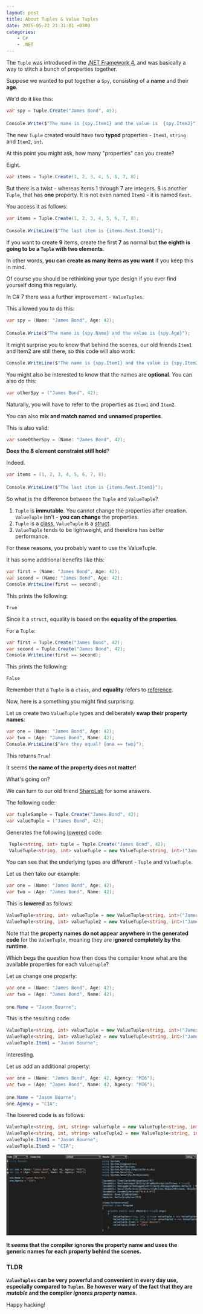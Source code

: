 ```yaml
---
layout: post
title: About Tuples & Value Tuples
date: 2025-05-22 21:31:01 +0300
categories:
    - C#
    - .NET
---
```


The `Tuple` was introduced in the [.NET Framework 4](https://en.wikipedia.org/wiki/.NET_Framework_version_history#.NET_Framework_4.0), and was basically a way to stitch a bunch of properties together.

Suppose we wanted to put together a `Spy`, consisting of a **name** and their **age**.

We'd do it like this:

```c#
var spy = Tuple.Create("James Bond", 45);

Console.Write($"The name is {spy.Item1} and the value is  {spy.Item2}");
```

The new `Tuple` created would have two **typed** properties - `Item1`, `string` and `Item2`, `int`.

At this point you might ask, how many "properties" can you create?

Eight.

```c#
var items = Tuple.Create(1, 2, 3, 4, 5, 6, 7, 8);
```

But there is a twist - whereas items 1 through 7 are integers, 8 is another `Tuple`, that has **one** property. It is not even named `Item8` - it is named `Rest`.

You access it as follows:

```c#
var items = Tuple.Create(1, 2, 3, 4, 5, 6, 7, 8);

Console.WriteLine($"The last item is {items.Rest.Item1}");
```

If you want to create **9** items, create the first **7** as normal but **the eighth is going to be a `Tuple` with two elements**.

In other words, **you can create as many items as you want** if you keep this in mind.

Of course you should be rethinking your type design if you ever find yourself doing this regularly.

In C# 7 there was a further improvement - `ValueTuples`.

This allowed you to do this:

```c#
var spy = (Name: "James Bond", Age: 42);

Console.Write($"The name is {spy.Name} and the value is {spy.Age}");
```

It might surprise you to know that behind the scenes, our old friends `Item1` and Item2 are still there, so this code will also work:

```c#
Console.WriteLine($"The name is {spy.Item1} and the value is {spy.Item2}");
```

You might also be interested to know that the names are **optional**. You can also do this:

```c#
var otherSpy = ("James Bond", 42);
```

Naturally, you will have to refer to the properties as `Item1` and `Item2`.

You can also **mix and match named and unnamed properties**. 

This is also valid:

```c#
var someOtherSpy = (Name: "James Bond", 42);
```

**Does the 8 element constraint still hold**?

Indeed.

```c#
var items = (1, 2, 3, 4, 5, 6, 7, 8);

Console.WriteLine($"The last item is {items.Rest.Item1}");
```

So what is the difference between the `Tuple` and `ValueTuple`?

1. `Tuple` is **immutable**. You cannot change the properties after creation. `ValueTuple` isn't - **you can change** the properties.
2. `Tuple` is a [class](https://learn.microsoft.com/en-us/dotnet/csharp/fundamentals/types/classes), `ValueTuple` is a [struct](https://learn.microsoft.com/en-us/dotnet/csharp/language-reference/builtin-types/struct).
3. `ValueTuple` tends to be lightweight, and therefore has better performance.

For these reasons, you probably want to use the ValueTuple.

It has some additional benefits like this:

```c#
var first = (Name: "James Bond", Age: 42);
var second = (Name: "James Bond", Age: 42);
Console.WriteLine(first == second);
```

This prints the following:

```plaintext
True
```

Since it a `struct`, equality is based on the **equality of the properties**.

For a `Tuple`:

```c#
var first = Tuple.Create("James Bond", 42);
var second = Tuple.Create("James Bond", 42);
Console.WriteLine(first == second);
```

This prints the following:

```plaintext
False
```

Remember that a `Tuple` is a `class`, and **equality** refers to [reference](https://learn.microsoft.com/en-us/dotnet/csharp/programming-guide/statements-expressions-operators/equality-comparisons).

Now, here is a something you might find surprising:

Let us create two `ValueTuple` types and deliberately **swap their property names**:

```c#
var one = (Name: "James Bond", Age: 42);
var two = (Age: "James Bond", Name: 42);
Console.WriteLine($"Are they equal? {one == two}");
```

This returns `True`!

It seems **the name of the property does not matter**!

What's going on?

We can turn to our old friend [SharpLab](https://sharplab.io/) for some answers.

The following code:

```c#
var tupleSample = Tuple.Create("James Bond", 42);
var valueTuple = ("James Bond", 42);
```

Generates the following [lowered](https://steven-giesel.com/blogPost/69dc05d1-9c8a-4002-9d0a-faf4d2375bce) code:

```c#
 Tuple<string, int> tuple = Tuple.Create("James Bond", 42);
 ValueTuple<string, int> valueTuple = new ValueTuple<string, int>("James Bond", 42);
```

You can see that the underlying types are different - `Tuple` and `ValueTuple`.

Let us then take our example:

```c#
var one = (Name: "James Bond", Age: 42);
var two = (Age: "James Bond", Name: 42);
```

This is **lowered** as follows:

```c#
ValueTuple<string, int> valueTuple = new ValueTuple<string, int>("James Bond", 42);
ValueTuple<string, int> valueTuple2 = new ValueTuple<string, int>("James Bond", 42);
```

Note that the **property names do not appear anywhere in the generated code** for the `ValueTuple`, meaning they are i**gnored completely by the runtime**.

Which begs the question how then does the compiler know what are the available properties for each `ValueTuple`?

Let us change one property:

```c#
var one = (Name: "James Bond", Age: 42);
var two = (Age: "James Bond", Name: 42);

one.Name = "Jason Bourne";
```

This is the resulting code:

```c#
ValueTuple<string, int> valueTuple = new ValueTuple<string, int>("James Bond", 42);
ValueTuple<string, int> valueTuple2 = new ValueTuple<string, int>("James Bond", 42);
valueTuple.Item1 = "Jason Bourne";
```

Interesting. 

Let us add an additional property:

```c#
var one = (Name: "James Bond", Age: 42, Agency: "MI6");
var two = (Age: "James Bond", Name: 42, Agency: "MI6");

one.Name = "Jason Bourne";
one.Agency = "CIA";
```

The lowered code is as follows:

```c#
ValueTuple<string, int, string> valueTuple = new ValueTuple<string, int, string>("James Bond", 42, "MI6");
ValueTuple<string, int, string> valueTuple2 = new ValueTuple<string, int, string>("James Bond", 42, "MI6");
valueTuple.Item1 = "Jason Bourne";
valueTuple.Item3 = "CIA";
```

![SharpLab](../images/2025/05/SharpLab.png)

**It seems that the compiler ignores the property name and uses the generic names for each property behind the scenes.**

### TLDR

**`ValueTuples` can be very powerful and convenient in every day use, especially compared to `Tuples`. Be however wary of the fact that they are *mutable* and the compiler *ignores property names*.**

Happy hacking!
